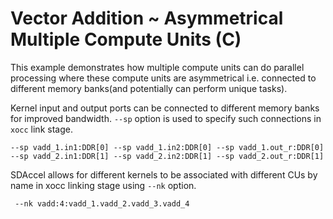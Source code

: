 Vector Addition ~ Asymmetrical Multiple Compute Units (C)
=========================================================

This example demonstrates how multiple compute units can do parallel processing where these compute units are asymmetrical i.e.  connected to different memory banks(and potentially can perform unique tasks).

Kernel input and output ports can be connected to different memory banks for improved bandwidth. `--sp` option is used to specify such connections in `xocc` link stage.

`--sp vadd_1.in1:DDR[0] --sp vadd_1.in2:DDR[0] --sp vadd_1.out_r:DDR[0] --sp vadd_2.in1:DDR[1] --sp vadd_2.in2:DDR[1] --sp vadd_2.out_r:DDR[1]`

SDAccel allows for different kernels to be associated with different CUs by name in xocc linking stage using `--nk` option.

` --nk vadd:4:vadd_1.vadd_2.vadd_3.vadd_4`
